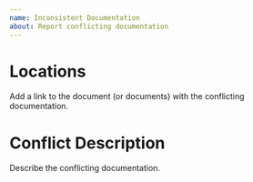 ```yaml
---
name: Inconsistent Documentation
about: Report conflicting documentation
---
```


# Locations
Add a link to the document (or documents)
with the conflicting documentation.

# Conflict Description
Describe the conflicting documentation.
